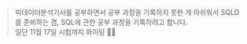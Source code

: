 > 빅데이터분석기사를 공부하면서 공부 과정을 기록하지 못한 게 아쉬워서 SQLD를 준비하는 겸, SQL에 관한 공부 과정을 기록하려고 합니다. <br/>
일단 11월 17일 시험까지 화이팅 👊👊

